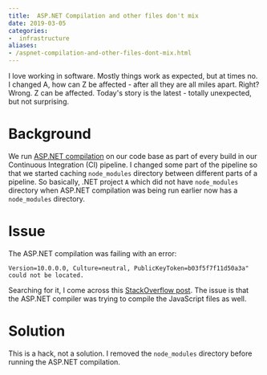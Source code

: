 ```yaml
---
title:  ASP.NET Compilation and other files don't mix
date: 2019-03-05
categories:
-  infrastructure
aliases:
- /aspnet-compilation-and-other-files-dont-mix.html
---
```


I love working in software. Mostly things work as expected, but at times no. I changed A,
how can Z be affected - after all they are all miles apart. Right? Wrong. Z can be
affected. Today's story is the latest - totally unexpected, but not surprising.

# Background

We run [ASP.NET compilation](https://docs.microsoft.com/en-us/previous-versions/dotnet/articles/aa479044(v=msdn.10)) 
on our code base as part of every build in our Continuous Integration (CI)
pipeline. I changed some part of the pipeline so that we started caching `node_modules` directory
between different parts of a pipeline. So basically, .NET project `A` which did not have `node_modules`
directory when ASP.NET compilation was being run earlier now has a `node_modules` directory.

# Issue

The ASP.NET compilation was failing with an error:

```error ASPCONFIG: The CodeDom provider type "Microsoft.VisualC.CppCodeProvider, CppCodeProvider, 
Version=10.0.0.0, Culture=neutral, PublicKeyToken=b03f5f7f11d50a3a" could not be located.
```

Searching for it, I come across this [StackOverflow post](https://stackoverflow.com/questions/20545224/the-codedom-provider-type-microsoft-visualc-cppcodeprovider-could-not-be-found).
The issue is that the ASP.NET compiler was trying to compile the JavaScript files as well.

# Solution

This is a hack, not a solution. I removed the `node_modules` directory before running the ASP.NET compilation.
